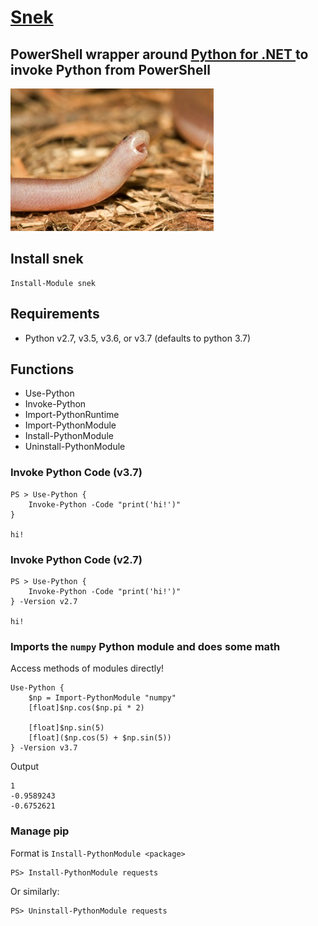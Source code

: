 # [Snek](https://www.reddit.com/r/Snek/)

## PowerShell wrapper around [Python for .NET ](https://github.com/pythonnet/pythonnet) to invoke Python from PowerShell

![](./snek.jpg)

## Install snek 

```
Install-Module snek
```

## Requirements

* Python v2.7, v3.5, v3.6, or v3.7 (defaults to python 3.7)

## Functions 

* Use-Python
* Invoke-Python
* Import-PythonRuntime
* Import-PythonModule
* Install-PythonModule
* Uninstall-PythonModule

### Invoke Python Code (v3.7)

```
PS > Use-Python { 
    Invoke-Python -Code "print('hi!')" 
}
    
hi!
```

### Invoke Python Code (v2.7)

```
PS > Use-Python { 
    Invoke-Python -Code "print('hi!')" 
} -Version v2.7
    
hi!
```

### Imports the `numpy` Python module and does some math

Access methods of modules directly! 

```
Use-Python {
    $np = Import-PythonModule "numpy"
    [float]$np.cos($np.pi * 2)

    [float]$np.sin(5)
    [float]($np.cos(5) + $np.sin(5))
} -Version v3.7
```

Output

```
1
-0.9589243
-0.6752621
```

### Manage pip

Format is `Install-PythonModule <package>`

```
PS> Install-PythonModule requests
```

Or similarly:

```
PS> Uninstall-PythonModule requests
```
